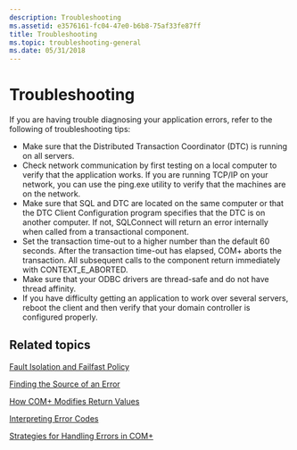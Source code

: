 ```yaml
---
description: Troubleshooting
ms.assetid: e3576161-fc04-47e0-b6b8-75af33fe87ff
title: Troubleshooting
ms.topic: troubleshooting-general
ms.date: 05/31/2018
---
```


# Troubleshooting

If you are having trouble diagnosing your application errors, refer to the following of troubleshooting tips:

-   Make sure that the Distributed Transaction Coordinator (DTC) is running on all servers.
-   Check network communication by first testing on a local computer to verify that the application works. If you are running TCP/IP on your network, you can use the ping.exe utility to verify that the machines are on the network.
-   Make sure that SQL and DTC are located on the same computer or that the DTC Client Configuration program specifies that the DTC is on another computer. If not, SQLConnect will return an error internally when called from a transactional component.
-   Set the transaction time-out to a higher number than the default 60 seconds. After the transaction time-out has elapsed, COM+ aborts the transaction. All subsequent calls to the component return immediately with CONTEXT\_E\_ABORTED.
-   Make sure that your ODBC drivers are thread-safe and do not have thread affinity.
-   If you have difficulty getting an application to work over several servers, reboot the client and then verify that your domain controller is configured properly.

## Related topics

<dl> <dt>

[Fault Isolation and Failfast Policy](fault-isolation-and-failfast-policy.md)
</dt> <dt>

[Finding the Source of an Error](finding-the-source-of-an-error.md)
</dt> <dt>

[How COM+ Modifies Return Values](how-com--modifies-return-values.md)
</dt> <dt>

[Interpreting Error Codes](interpreting-error-codes.md)
</dt> <dt>

[Strategies for Handling Errors in COM+](strategies-for-handling-errors-in-com-.md)
</dt> </dl>

 

 



